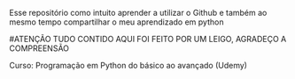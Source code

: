 Esse repositório como intuito aprender a utilizar o Github e também ao mesmo tempo compartilhar o meu aprendizado em python

#ATENÇÃO TUDO CONTIDO AQUI FOI FEITO POR UM LEIGO, AGRADEÇO A COMPREENSÃO

Curso: Programação em Python do básico ao avançado (Udemy)
